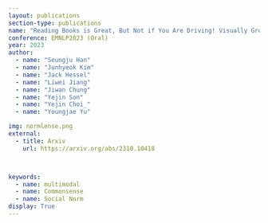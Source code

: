 ```yaml
---
layout: publications
section-type: publications
name: "Reading Books is Great, But Not if You Are Driving! Visually Grounded Reasoning about Defeasible Commonsense Norms"
conference: EMNLP2023 (Oral)
year: 2023
author:
  - name: "Seungju Han"
  - name: "Junhyeok Kim"
  - name: "Jack Hessel"
  - name: "Liwei Jiang"
  - name: "Jiwan Chung"
  - name: "Yejin Son"
  - name: "Yejin Choi_"
  - name: "Youngjae Yu"

img: normlense.png
external:
  - title: Arxiv
    url: https://arxiv.org/abs/2310.10418



keywords:
  - name: multimodal
  - name: Commonsense
  - name: Social Norm
display: True
---
```

